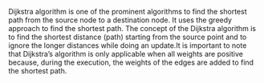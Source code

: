 Dijkstra algorithm is one of the prominent algorithms to find the shortest path from the source node to a destination node. It uses the greedy approach to find the shortest path. The concept of the Dijkstra algorithm is to find the shortest distance (path) starting from the source point and to ignore the longer distances while doing an update.It is important to note that Dijkstra’s algorithm is only applicable when all weights are positive because, during the execution, the weights of the edges are added to find the shortest path.
<br/>
<br/>
